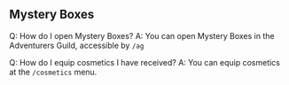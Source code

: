## Mystery Boxes

Q: How do I open Mystery Boxes?
A: You can open Mystery Boxes in the Adventurers Guild, accessible by `/ag`

Q: How do I equip cosmetics I have received?
A: You can equip cosmetics at the `/cosmetics` menu.

